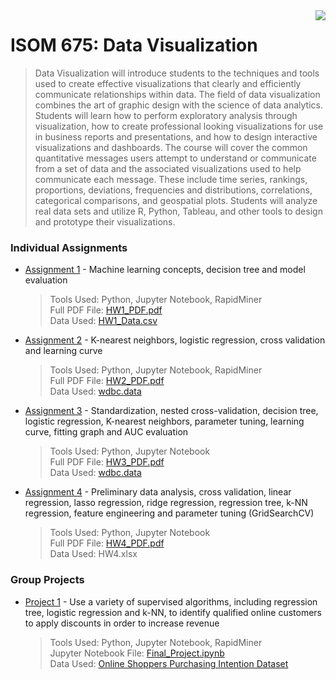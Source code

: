 <img src="https://github.com/jzhu808/images/blob/master/JZ.JPG" align="right" />

# ISOM 675: Data Visualization
> Data Visualization will introduce students to the techniques and tools used to create effective visualizations that clearly and efficiently communicate relationships within data. The field of data visualization combines the art of graphic design with the science of data analytics. Students will learn how to perform exploratory analysis through visualization, how to create professional looking visualizations for use in business reports and presentations, and how to design interactive visualizations and dashboards. The course will cover the common quantitative messages users attempt to understand or communicate from a set of data and the associated visualizations used to help communicate each message. These include time series, rankings, proportions, deviations, frequencies and distributions, correlations, categorical comparisons, and geospatial plots. Students will analyze real data sets and utilize R, Python, Tableau, and other tools to design and prototype their visualizations.


### Individual Assignments
- [Assignment 1](https://github.com/jzhu808/ISOM-672-Introduction-To-Business-Analytics/blob/master/HW1.ipynb) - Machine learning concepts, decision tree and model evaluation
  > Tools Used: Python, Jupyter Notebook, RapidMiner  
  Full PDF File: [HW1_PDF.pdf](https://github.com/jzhu808/ISOM-672-Introduction-To-Business-Analytics/blob/master/HW1_PDF.pdf)  
  Data Used: [HW1_Data.csv](https://github.com/jzhu808/ISOM-672-Introduction-To-Business-Analytics/blob/master/HW1_Data.csv)
  
- [Assignment 2](https://github.com/jzhu808/ISOM-672-Introduction-To-Business-Analytics/blob/master/HW2.ipynb) - K-nearest neighbors, logistic regression, cross validation and learning curve
  > Tools Used: Python, Jupyter Notebook, RapidMiner   
  Full PDF File: [HW2_PDF.pdf](https://github.com/jzhu808/ISOM-672-Introduction-To-Business-Analytics/blob/master/HW2_PDF.pdf)  
  Data Used: [wdbc.data](https://github.com/jzhu808/ISOM-672-Introduction-To-Business-Analytics/blob/master/wdbc.data)

- [Assignment 3](https://github.com/jzhu808/ISOM-672-Introduction-To-Business-Analytics/blob/master/HW3.ipynb) - Standardization, nested cross-validation, decision tree, logistic regression, K-nearest neighbors, parameter tuning, learning curve, fitting graph and AUC evaluation
  > Tools Used: Python, Jupyter Notebook  
  Full PDF File: [HW3_PDF.pdf](https://github.com/jzhu808/ISOM-672-Introduction-To-Business-Analytics/blob/master/HW3_PDF.pdf)   
  Data Used: [wdbc.data](https://github.com/jzhu808/ISOM-672-Introduction-To-Business-Analytics/blob/master/wdbc.data)
  
- [Assignment 4](https://github.com/jzhu808/ISOM-672-Introduction-To-Business-Analytics/blob/master/HW4.ipynb) - Preliminary data analysis, cross validation, linear regression, lasso regression, ridge regression, regression tree, k-NN regression, feature engineering and parameter tuning (GridSearchCV)   
  > Tools Used: Python, Jupyter Notebook  
  Full PDF File: [HW4_PDF.pdf](https://github.com/jzhu808/ISOM-672-Introduction-To-Business-Analytics/blob/master/HW4_PDF.pdf)   
  Data Used: HW4.xlsx


### Group Projects
- [Project 1](https://github.com/jzhu808/ISOM-672-Introduction-To-Business-Analytics/blob/master/Purchase%20intention%20project.pdf) - Use a variety of supervised algorithms, including regression tree, logistic regression and k-NN, to identify qualified online customers to apply discounts in order to increase revenue  
  > Tools Used: Python, Jupyter Notebook, RapidMiner  
  Jupyter Notebook File: [Final_Project.ipynb](https://github.com/jzhu808/ISOM-672-Introduction-To-Business-Analytics/blob/master/Final_project.ipynb)  
  Data Used: [Online Shoppers Purchasing Intention Dataset](https://archive.ics.uci.edu/ml/datasets/Online+Shoppers+Purchasing+Intention+Dataset)
